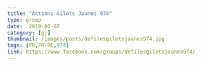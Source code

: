 ```yaml
---
title: "Actions Gilets Jaunes 974"
type: group
date:  2019-03-07
category: [gj]
thumbnail: /images/posts/defilesgiletsjaunes974.jpg
tags: [FR,FR-RE,974]
link: https://www.facebook.com/groups/defilesgiletsjaunes974/
---
```

